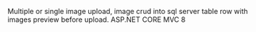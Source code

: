 Multiple or single image upload, image crud into sql server table row with images preview before upload.
ASP.NET CORE MVC 8
